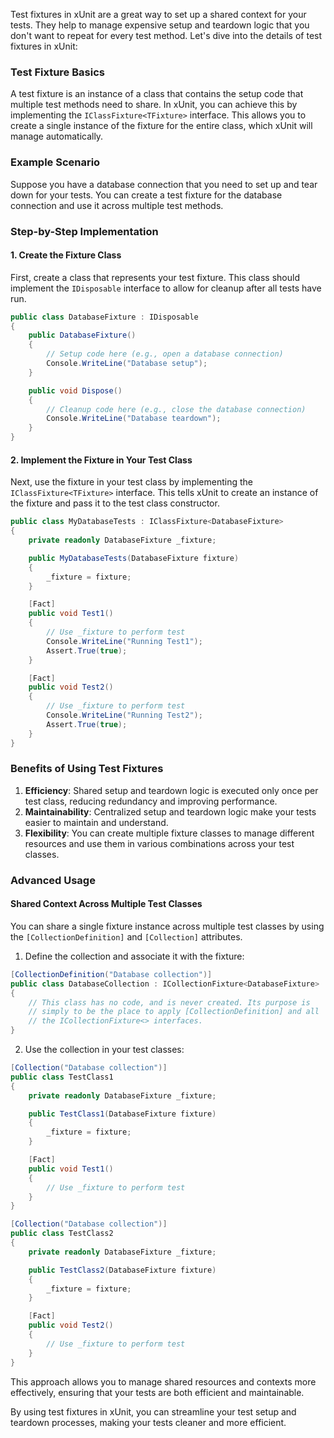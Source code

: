 Test fixtures in xUnit are a great way to set up a shared context for your tests. They help to manage expensive setup and teardown logic that you don't want to repeat for every test method. Let's dive into the details of test fixtures in xUnit:

### Test Fixture Basics

A test fixture is an instance of a class that contains the setup code that multiple test methods need to share. In xUnit, you can achieve this by implementing the `IClassFixture<TFixture>` interface. This allows you to create a single instance of the fixture for the entire class, which xUnit will manage automatically.

### Example Scenario

Suppose you have a database connection that you need to set up and tear down for your tests. You can create a test fixture for the database connection and use it across multiple test methods.

### Step-by-Step Implementation

#### 1. Create the Fixture Class

First, create a class that represents your test fixture. This class should implement the `IDisposable` interface to allow for cleanup after all tests have run.

```csharp
public class DatabaseFixture : IDisposable
{
    public DatabaseFixture()
    {
        // Setup code here (e.g., open a database connection)
        Console.WriteLine("Database setup");
    }

    public void Dispose()
    {
        // Cleanup code here (e.g., close the database connection)
        Console.WriteLine("Database teardown");
    }
}
```

#### 2. Implement the Fixture in Your Test Class

Next, use the fixture in your test class by implementing the `IClassFixture<TFixture>` interface. This tells xUnit to create an instance of the fixture and pass it to the test class constructor.

```csharp
public class MyDatabaseTests : IClassFixture<DatabaseFixture>
{
    private readonly DatabaseFixture _fixture;

    public MyDatabaseTests(DatabaseFixture fixture)
    {
        _fixture = fixture;
    }

    [Fact]
    public void Test1()
    {
        // Use _fixture to perform test
        Console.WriteLine("Running Test1");
        Assert.True(true);
    }

    [Fact]
    public void Test2()
    {
        // Use _fixture to perform test
        Console.WriteLine("Running Test2");
        Assert.True(true);
    }
}
```

### Benefits of Using Test Fixtures

1. **Efficiency**: Shared setup and teardown logic is executed only once per test class, reducing redundancy and improving performance.
2. **Maintainability**: Centralized setup and teardown logic make your tests easier to maintain and understand.
3. **Flexibility**: You can create multiple fixture classes to manage different resources and use them in various combinations across your test classes.

### Advanced Usage

#### Shared Context Across Multiple Test Classes

You can share a single fixture instance across multiple test classes by using the `[CollectionDefinition]` and `[Collection]` attributes.

1. Define the collection and associate it with the fixture:

```csharp
[CollectionDefinition("Database collection")]
public class DatabaseCollection : ICollectionFixture<DatabaseFixture>
{
    // This class has no code, and is never created. Its purpose is
    // simply to be the place to apply [CollectionDefinition] and all
    // the ICollectionFixture<> interfaces.
}
```

2. Use the collection in your test classes:

```csharp
[Collection("Database collection")]
public class TestClass1
{
    private readonly DatabaseFixture _fixture;

    public TestClass1(DatabaseFixture fixture)
    {
        _fixture = fixture;
    }

    [Fact]
    public void Test1()
    {
        // Use _fixture to perform test
    }
}

[Collection("Database collection")]
public class TestClass2
{
    private readonly DatabaseFixture _fixture;

    public TestClass2(DatabaseFixture fixture)
    {
        _fixture = fixture;
    }

    [Fact]
    public void Test2()
    {
        // Use _fixture to perform test
    }
}
```

This approach allows you to manage shared resources and contexts more effectively, ensuring that your tests are both efficient and maintainable.

By using test fixtures in xUnit, you can streamline your test setup and teardown processes, making your tests cleaner and more efficient.